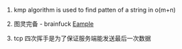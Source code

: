 1. kmp algorithm is used to find patten of a string in o(m+n)

2. 图灵完备 - brainfuck [Eample](fatiherikli.github.io/brainfuck-visualizer)

3. tcp 四次挥手是为了保证服务端能发送最后一次数据